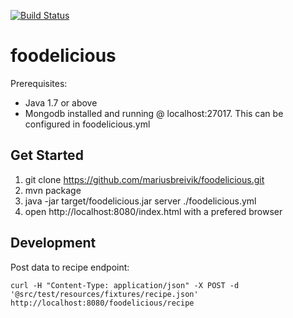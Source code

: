 [![Build Status](https://travis-ci.org/mariusbreivik/foodelicious.png?branch=master)](https://travis-ci.org/mariusbreivik/foodelicious)

foodelicious
============

Prerequisites:
- Java 1.7 or above
- Mongodb installed and running @ localhost:27017. This can be configured in foodelicious.yml

Get Started
-----------

1. git clone https://github.com/mariusbreivik/foodelicious.git
2. mvn package
3. java -jar target/foodelicious.jar server ./foodelicious.yml
4. open http://localhost:8080/index.html  with a prefered browser


Development
-----------

Post data to recipe endpoint:

    curl -H "Content-Type: application/json" -X POST -d '@src/test/resources/fixtures/recipe.json' http://localhost:8080/foodelicious/recipe
